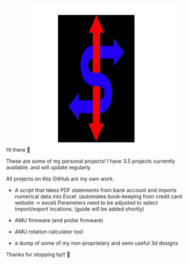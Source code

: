 Hi there 👋 <img src="sahijlogov2.svg" alt="python" width="400" height="400"/>

These are some of my personal projects! 
I have 3.5 projects currently available. 
and will update regularly. 

All projects on this GitHub are my own work. 

- A script that takes PDF statements from bank account and imports numerical data into Excel. (automates book-keeping from credit card website -> excel)
  Parameters need to be adjusted to select import/export locations.
   (guide will be added shortly)

- AMU firmware (and probe firmware) 

- AMU rotation calculator tool 

- a dump of some of my non-proprietary and semi useful 3d designs

 Thanks for stopping by!!
 🙌
